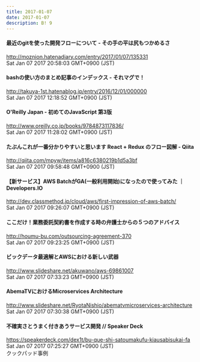 ```yaml
---
title: 2017-01-07
date: 2017-01-07
description: B! 9
---
```


#### 最近のgitを使った開発フローについて - その手の平は尻もつかめるさ
http://moznion.hatenadiary.com/entry/2017/01/07/135331<br>
Sat Jan 07 2017 20:58:03 GMT+0900 (JST)<br>


#### bashの使い方のまとめ記事のインデックス - それマグで！
http://takuya-1st.hatenablog.jp/entry/2016/12/01/000000<br>
Sat Jan 07 2017 12:18:52 GMT+0900 (JST)<br>


#### O'Reilly Japan - 初めてのJavaScript 第3版
http://www.oreilly.co.jp/books/9784873117836/<br>
Sat Jan 07 2017 11:28:02 GMT+0900 (JST)<br>


#### たぶんこれが一番分かりやすいと思います React + Redux のフロー図解 - Qiita
http://qiita.com/mpyw/items/a816c6380219b1d5a3bf<br>
Sat Jan 07 2017 09:58:48 GMT+0900 (JST)<br>


#### 【新サービス】AWS BatchがGA(一般利用開始)になったので使ってみた ｜ Developers.IO
http://dev.classmethod.jp/cloud/aws/first-impression-of-aws-batch/<br>
Sat Jan 07 2017 09:26:07 GMT+0900 (JST)<br>


#### ここだけ！業務委託契約書を作成する時の弁護士からの５つのアドバイス
http://houmu-bu.com/outsourcing-agreement-370<br>
Sat Jan 07 2017 09:23:25 GMT+0900 (JST)<br>


#### ビックデータ最適解とAWSにおける新しい武器
http://www.slideshare.net/akuwano/aws-69861007<br>
Sat Jan 07 2017 07:33:23 GMT+0900 (JST)<br>


#### AbemaTVにおけるMicroservices Architecture
http://www.slideshare.net/RyotaNishio/abematvmicroservices-architecture<br>
Sat Jan 07 2017 07:30:38 GMT+0900 (JST)<br>


#### 不確実さとうまく付きあうサービス開発 // Speaker Deck
https://speakerdeck.com/dex1t/bu-que-shi-satoumakufu-kiausabisukai-fa<br>
Sat Jan 07 2017 07:25:27 GMT+0900 (JST)<br>
クックパッド事例


